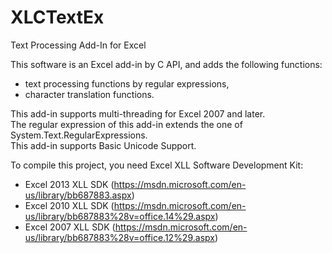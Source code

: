 # XLCTextEx
Text Processing Add-In for Excel

This software is an Excel add-in by C API, and adds the following functions:
* text processing functions by regular expressions,
* character translation functions.

This add-in supports multi-threading for Excel 2007 and later.  
The regular expression of this add-in extends the one of System.Text.RegularExpressions.  
This add-in supports Basic Unicode Support.

To compile this project, you need Excel XLL Software Development Kit:
* Excel 2013 XLL SDK (https://msdn.microsoft.com/en-us/library/bb687883.aspx)
* Excel 2010 XLL SDK (https://msdn.microsoft.com/en-us/library/bb687883%28v=office.14%29.aspx)
* Excel 2007 XLL SDK (https://msdn.microsoft.com/en-us/library/bb687883%28v=office.12%29.aspx)
